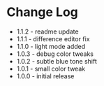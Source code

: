 # Change Log

* 1.1.2 - readme update
* 1.1.1 - difference editor fix
* 1.1.0 - light mode added
* 1.0.3 - debug color tweaks
* 1.0.2 - subtle blue tone shift
* 1.0.1 - small color tweak
* 1.0.0 - initial release